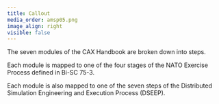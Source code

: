 ```yaml
---
title: Callout
media_order: amsp05.png
image_align: right
visible: false
---
```


The seven modules of the CAX Handbook are broken down into steps. 

Each module is mapped to one of the four stages of the NATO Exercise Process defined in Bi-SC 75-3.

Each module is also mapped to one of the seven steps of the Distributed Simulation Engineering and Execution Process (DSEEP).


